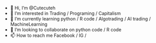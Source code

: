 - 👋 Hi, I’m @Cutecuteh
- 👀 I’m interested in Trading / Programing / Capitalism
- 🌱 I’m currently learning python / R code / Algotrading / AI trading / MachineLearning 
- 💞️ I’m looking to collaborate on python code / R code
- 📫 How to reach me Facebook / IG / 

<!---
Cutecuteh/Cutecuteh is a ✨ special ✨ repository because its `README.md` (this file) appears on your GitHub profile.
You can click the Preview link to take a look at your changes.
--->
